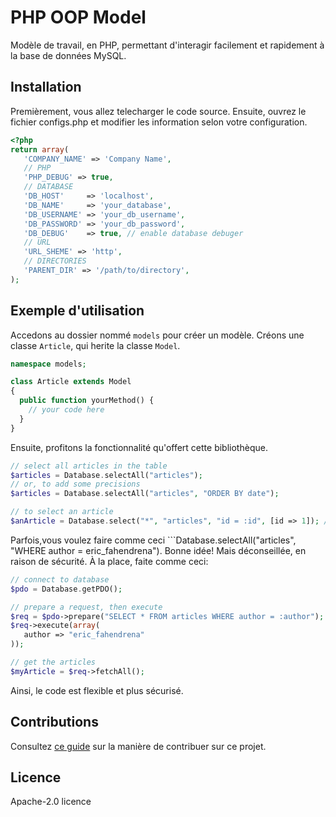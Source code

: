 PHP OOP Model
=============
Modèle de travail, en PHP, permettant d'interagir facilement et rapidement à la base de données MySQL.

## Installation ##
Premièrement, vous allez telecharger le code source. Ensuite, ouvrez le fichier configs.php et modifier les information selon votre configuration.
```PHP
<?php
return array(
   'COMPANY_NAME' => 'Company Name',
   // PHP
   'PHP_DEBUG' => true,
   // DATABASE
   'DB_HOST'     => 'localhost',
   'DB_NAME'     => 'your_database',
   'DB_USERNAME' => 'your_db_username',
   'DB_PASSWORD' => 'your_db_password',
   'DB_DEBUG'    => true, // enable database debuger
   // URL
   'URL_SHEME' => 'http',
   // DIRECTORIES
   'PARENT_DIR' => '/path/to/directory',
);
```

## Exemple d'utilisation ##
Accedons au dossier nommé ```models``` pour créer un modèle. Créons une classe ```Article```, qui herite la classe ```Model```.
```PHP
namespace models;

class Article extends Model
{
  public function yourMethod() {
    // your code here
  }
}
```
Ensuite, profitons la fonctionnalité qu'offert cette bibliothèque.
```PHP
// select all articles in the table
$articles = Database.selectAll("articles");
// or, to add some precisions
$articles = Database.selectAll("articles", "ORDER BY date");

// to select an article
$anArticle = Database.select("*", "articles", "id = :id", [id => 1]); // SELECT * FROM articles WHERE id = 1
```
Parfois,vous voulez faire comme ceci ```Database.selectAll("articles", "WHERE author = eric_fahendrena"). Bonne idée! Mais déconseillée, en raison de sécurité.
À la place, faite comme ceci:
```PHP
// connect to database
$pdo = Database.getPDO();

// prepare a request, then execute
$req = $pdo->prepare("SELECT * FROM articles WHERE author = :author");
$req->execute(array(
   author => "eric_fahendrena"
));

// get the articles
$myArticle = $req->fetchAll();
```
Ainsi, le code est flexible et plus sécurisé.

## Contributions ##
Consultez [ce guide](https://github.com/eric-fahendrena/php-oop-model/blob/b7ea7fc91e598b3f974be0118b1daaf9ce778439/CONTRIBUTING.md) sur la manière de contribuer sur ce projet.

## Licence ##
Apache-2.0 licence
